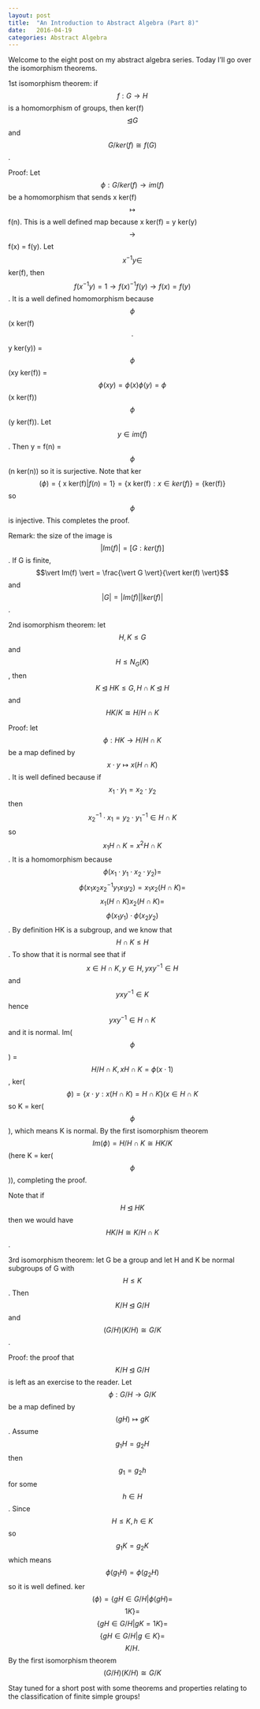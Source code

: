 ```yaml
---
layout: post
title:  "An Introduction to Abstract Algebra (Part 8)"
date:   2016-04-19
categories: Abstract Algebra
---
```


Welcome to the eight post on my abstract algebra series. Today I’ll go over the isomorphism theorems.

1st isomorphism theorem: if $$f : G \rightarrow H$$ is a homomorphism of groups, then ker(f) $$\unlhd G$$ and $$G/ker(f) \cong f(G)$$.

Proof: Let $$\phi : G/ker(f) \rightarrow im(f)$$ be a homomorphism that sends x ker(f) $$\mapsto$$ f(n). This is a well defined map because x ker(f) = y ker(y) $$\rightarrow$$ f(x) = f(y). Let $$x^{-1}y \in$$ ker(f), then $$f(x^{-1}y) = 1 \rightarrow f(x)^{-1}f(y) \rightarrow f(x) = f(y)$$. It is a well defined homomorphism because $$\phi$$(x ker(f) $$\cdot$$ y ker(y)) = $$\phi$$(xy ker(f)) = $$\phi(xy) = \phi(x)\phi(y) = \phi$$(x ker(f))$$\phi$$(y ker(f)). Let $$y \in im(f)$$. Then y = f(n) = $$\phi$$(n ker(n)) so it is surjective. Note that ker$$(\phi) = \{ \text{ x ker(f)} \vert f(n) = 1 \} = \{ \text{x ker(f)} : x \in ker(f)\} = \{\text{ker(f)}\}$$ so $$\phi$$ is injective. This completes the proof.

Remark: the size of the image is $$\vert Im(f) \vert = [G : ker(f)]$$. If G is finite, $$\vert Im(f) \vert = \frac{\vert G \vert}{\vert ker(f) \vert}$$ and $$\vert G \vert = \vert Im(f) \vert \vert ker(f) \vert$$.

2nd isomorphism theorem: let $$H, K \leq G$$ and $$H \leq N_G(K)$$, then $$K \unlhd HK \leq G, H \cap K \unlhd H$$ and $$HK/K \cong H/H\cap K$$

Proof: let $$\phi : HK \rightarrow H/H \cap K$$ be a map defined by $$x \cdot y \mapsto x(H \cap K)$$. It is well defined because if $$x_1 \cdot y_1 = x_2 \cdot y_2$$ then $$x_2^{-1}\cdot x_1 = y_2 \cdot y_1^{-1} \in H \cap K$$ so $$x_1H\cap K = x^2 H \cap K$$. It is a homomorphism because $$\phi(x_1 \cdot y_1 \cdot x_2 \cdot y_2) = $$ $$\phi(x_1x_2x_2^{-1}y_1x_1y_2) = x_1x_2(H \cap K) = $$ $$x_1(H \cap K)x_2(H \cap K) =$$ $$ \phi(x_1y_1) \cdot \phi(x_2y_2)$$. By definition HK is a subgroup, and we know that $$H \cap K \leq H$$. To show that it is normal see that if $$ x \in H \cap K, y \in H, yxy^{-1} \in H$$ and $$yxy^{-1} \in K$$ hence $$yxy^{-1} \in H \cap K$$ and it is normal. Im($$\phi$$) = $$H/H \cap K, xH\cap K = \phi(x \cdot 1)$$, ker($$\phi) = \{ x \cdot y : x(H \cap K) = H \cap K \} (x \in H \cap K$$ so K = ker($$\phi$$), which means K is normal. By the first isomorphism theorem $$Im(\phi) = H/H \cap K \cong HK/K$$ (here K = ker($$\phi$$)), completing the proof.

Note that if $$H \unlhd HK$$ then we would have $$HK/H \cong K/H \cap K$$.

3rd isomorphism theorem: let G be a group and let H and K be normal subgroups of G with $$H \leq K$$. Then $$K/H \unlhd G/H$$ and $$(G/H)(K/H) \cong G/K$$.

Proof: the proof that $$K/H \unlhd G/H$$ is left as an exercise to the reader. Let $$\phi : G/H \rightarrow G/K$$ be a map defined by $$(gH) \mapsto gK$$. Assume $$g_1H = g_2H$$ then $$g_1 = g_2h$$ for some $$h \in H$$. Since $$H \leq K, h \in K$$ so $$g_1K = g_2K$$ which means $$\phi(g_1H) = \phi(g_2H)$$ so it is well defined. ker$$(\phi) = \{gH \in G/H \vert \phi(gH) =$$ $$ 1K\} =$$ $$ \{gH \in G/H \vert gK = 1K\} = $$ $$\{gH \in G/H \vert g \in K \} = $$ $$K/H.$$ By the first isomorphism theorem $$(G/H)(K/H) \cong G/K$$

Stay tuned for a short post with some theorems and properties relating to the classification of finite simple groups!
